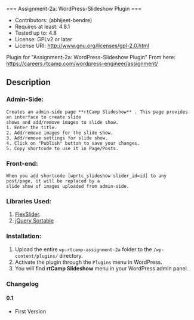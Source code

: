 ===  Assignment-2a: WordPress-Slideshow Plugin ===

* Contributors: (abhijeet-bendre)
* Requires at least: 4.8.1
* Tested up to: 4.8
* License: GPLv2 or later
* License URI: http://www.gnu.org/licenses/gpl-2.0.html

Plugin for "Assignment-2a: WordPress-Slideshow Plugin"
From here: https://careers.rtcamp.com/wordpress-engineer/assignment/

## Description ##

###  Admin-Side:

    Creates an admin-side page **rtCamp Slideshow** . This page provides an interface to create slide
    shows and add/remove images to slide show.
    1. Enter the title.
    2. Add/remove images for the slide show.
    3. Add/remove settings for slide show.
    4. Click on "Publish" button to save your changes.
    5. Copy shortcode to use it in Page/Posts.

### Front-end:

    When you add shortcode [wprtc_slideshow slider_id=id] to any post/page, it will be replaced by a
    slide show of images uploaded from admin-side.

### Libraries Used:
1. [FlexSlider](https://woocommerce.com/flexslider/).
2. [jQuery Sortable](http://jqueryui.com/sortable/)

### Installation:

1. Upload the entire `wp-rtcamp-assignment-2a` folder to the `/wp-content/plugins/` directory.
2. Activate the plugin through the `Plugins` menu in WordPress.
3. You will find **rtCamp Slideshow** menu in your WordPress admin panel.


### Changelog

#### 0.1 ####
* First Version
